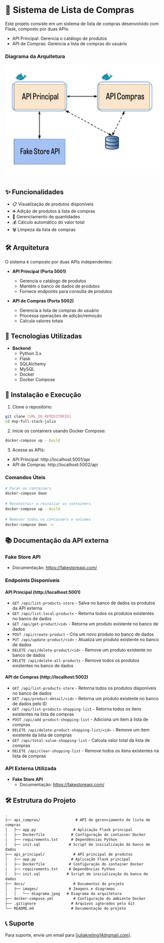 # 🛒 Sistema de Lista de Compras

Este projeto consiste em um sistema de lista de compras desenvolvido com Flask, composto por duas APIs:
- API Principal: Gerencia o catálogo de produtos
- API de Compras: Gerencia a lista de compras do usuário


### Diagrama da Arquitetura
![Diagrama da Arquitetura](docs/images/diagrama.jpeg)

## ✨ Funcionalidades

- 📋 Visualização de produtos disponíveis
- ➕ Adição de produtos à lista de compras
- 🔄 Gerenciamento de quantidades
- 💰 Cálculo automático do valor total
- 🗑️ Limpeza da lista de compras

## 🛠️ Arquitetura

O sistema é composto por duas APIs independentes:

- **API Principal (Porta 5001)**
  - Gerencia o catálogo de produtos
  - Mantém o banco de dados de produtos
  - Fornece endpoints para consulta de produtos

- **API de Compras (Porta 5002)**
  - Gerencia a lista de compras do usuário
  - Processa operações de adição/remoção
  - Calcula valores totais

## 🚀 Tecnologias Utilizadas

- **Backend**
  - Python 3.x
  - Flask
  - SQLAlchemy
  - MySQL
  - Docker
  - Docker Compose

## 🔧 Instalação e Execução

1. Clone o repositório:
```bash
git clone [URL_DO_REPOSITORIO]
cd mvp-full-stack-julia
```

2. Inicie os containers usando Docker Compose:
```bash
docker-compose up --build
```

3. Acesse as APIs:
- API Principal: http://localhost:5001/api
- API de Compras: http://localhost:5002/api

### Comandos Úteis

```bash
# Parar os containers
docker-compose down

# Reconstruir e reiniciar os containers
docker-compose up --build

# Remover todos os containers e volumes
docker-compose down -v
```

## 📚 Documentação da API externa

### Fake Store API
- Documentação: https://fakestoreapi.com/


### Endpoints Disponíveis

#### API Principal (http://localhost:5001)
- `GET /api/list-products-store` - Salva no banco de dados os produtos da API externa
- `GET /api/list-local-products` - Retorna todos os produtos existentes no banco de dados
- `GET /api/get-product/<id>` - Retorna um produto existente no banco de dados
- `POST /api/create-product` - Cria um novo produto no banco de dados
- `PUT /api/update-product/<id>` - Atualiza um produto existente no banco de dados
- `DELETE /api/delete-product/<id>` - Remove um produto existente no banco de dados
- `DELETE /api/delete-all-products` - Remove todos os produtos existentes no banco de dados

#### API de Compras (http://localhost:5002)
- `GET /api/list-products-store` - Retorna todos os produtos disponíveis no banco de dados
- `GET /api/product-detail/<id>` - Retorna um produto existente no banco de dados pelo ID
- `GET /api/list-products-shopping-list` - Retorna todos os itens existentes na lista de compras
- `POST /api/add-product-shopping-list` - Adiciona um item à lista de compras
- `DELETE /api/delete-product-shopping-list/<id>` - Remove um item existente da lista de compras
- `GET /api/total-value-shopping-list` - Calcula valor total da lista de compras
- `DELETE /api/clear-shopping-list` - Remove todos os itens existentes na lista de compras

### API Externa Utilizada
- **Fake Store API**
  - Documentação: https://fakestoreapi.com/

## 🛠️ Estrutura do Projeto

```
.
├── api_compras/                # API de gerenciamento de lista de compras
│   ├── app.py                 # Aplicação Flask principal
│   ├── Dockerfile            # Configuração do container Docker
│   ├── requirements.txt      # Dependências Python
│   ├── init.sql             # Script de inicialização do banco de dados
├── api_principal/             # API principal de produtos
│   ├── app.py                # Aplicação Flask principal
│   ├── Dockerfile           # Configuração do container Docker
│   ├── requirements.txt     # Dependências Python
│   ├── init.sql            # Script de inicialização do banco de dados
├── docs/                      # Documentos do projeto
│   ├── images/              # Imagens e diagramas
│   │   └── diagrama.jpeg   # Diagrama da arquitetura
├── docker-compose.yml         # Configuração do ambiente Docker
├── .gitignore                # Arquivos ignorados pelo Git
└── README.md                 # Documentação do projeto
```

## 📞 Suporte

Para suporte, envie um email para [juliakreling14@gmail.com]. 